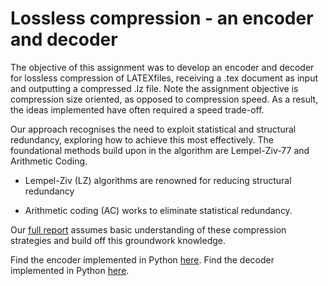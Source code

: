 # Lossless compression - an encoder and decoder

The objective of this assignment was to develop an encoder and decoder for lossless compression of LATEXfiles, receiving a .tex document as input and outputting a compressed .lz file. Note the assignment objective is compression size oriented, as opposed to compression speed. As a result, the ideas implemented have often required a speed trade-off.

Our approach recognises the need to exploit statistical and structural redundancy, exploring how to achieve this most effectively. The foundational methods build upon in the algorithm are Lempel-Ziv-77 and Arithmetic Coding. 

* Lempel-Ziv (LZ) algorithms are renowned for reducing structural redundancy

* Arithmetic coding (AC) works to eliminate statistical redundancy. 


Our [full report](./Codes.pdf) assumes basic understanding of these compression strategies and build off this groundwork knowledge.

Find the encoder implemented in Python [here](./encoder.py).
Find the decoder implemented in Python [here](./decoder.py).
